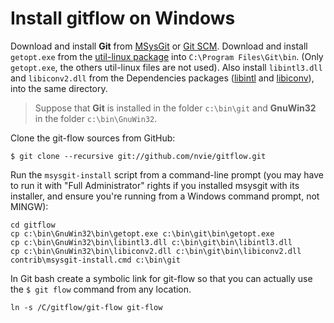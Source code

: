 # Install gitflow on Windows
Download and install **Git** from  [MSysGit](http://msysgit.github.io)  or [Git SCM](http://git-scm.com/).
Download and install `getopt.exe` from the [util-linux package](http://gnuwin32.sourceforge.net/packages/util-linux-ng.htm) into `C:\Program Files\Git\bin`. (Only `getopt.exe`, the others util-linux files are not used). Also install `libintl3.dll` and `libiconv2.dll` from the Dependencies packages ([libintl](http://gnuwin32.sourceforge.net/packages/libintl.htm) and [libiconv](http://gnuwin32.sourceforge.net/packages/libiconv.htm)), into the same directory.

> Suppose that **Git** is installed in the folder `c:\bin\git` and **GnuWin32** in the folder `c:\bin\GnuWin32`.

Clone the git-flow sources from GitHub:

	$ git clone --recursive git://github.com/nvie/gitflow.git

Run the `msysgit-install` script from a command-line prompt (you may have to
run it with "Full Administrator" rights if you installed msysgit with its
installer, and ensure you're running from a Windows command prompt, not MINGW):

	cd gitflow
	cp c:\bin\GnuWin32\bin\getopt.exe c:\bin\git\bin\getopt.exe
	cp c:\bin\GnuWin32\bin\libintl3.dll c:\bin\git\bin\libintl3.dll
	cp c:\bin\GnuWin32\bin\libiconv2.dll c:\bin\git\bin\libiconv2.dll
	contrib\msysgit-install.cmd c:\bin\git

In Git bash create a symbolic link for git-flow so that you can actually use the `$ git flow` command from any location.

	ln -s /C/gitflow/git-flow git-flow